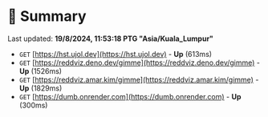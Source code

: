 # 📖 Summary
Last updated: **19/8/2024, 11:53:18 PTG "Asia/Kuala_Lumpur"**

- `GET` [https://hst.ujol.dev](https://hst.ujol.dev) - **Up** (613ms)
- `GET` [https://reddviz.deno.dev/gimme](https://reddviz.deno.dev/gimme) - **Up** (1526ms)
- `GET` [https://reddviz.amar.kim/gimme](https://reddviz.amar.kim/gimme) - **Up** (1829ms)
- `GET` [https://dumb.onrender.com](https://dumb.onrender.com) - **Up** (300ms)
